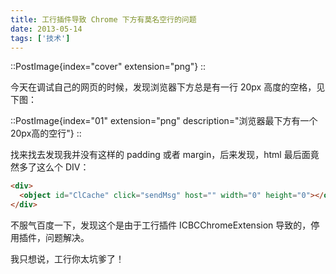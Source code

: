 ```yaml
---
title: 工行插件导致 Chrome 下方有莫名空行的问题
date: 2013-05-14
tags: ['技术']
---
```


::PostImage{index="cover" extension="png"}
::

今天在调试自己的网页的时候，发现浏览器下方总是有一行 20px 高度的空格，见下图：

::PostImage{index="01" extension="png" description="浏览器最下方有一个20px高的空行"}
::

找来找去发现我并没有这样的 padding 或者 margin，后来发现，html 最后面竟然多了这么个 DIV：

```html
<div>
  <object id="ClCache" click="sendMsg" host="" width="0" height="0"></object>
</div>
```

不服气百度一下，发现这个是由于工行插件 ICBCChromeExtension 导致的，停用插件，问题解决。

我只想说，工行你太坑爹了！
